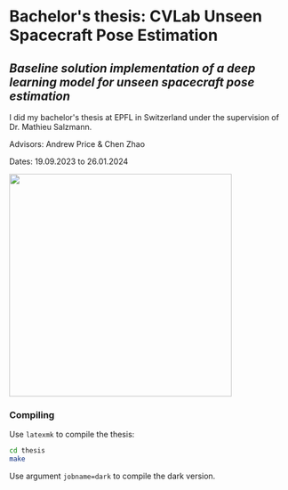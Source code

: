 # Bachelor's thesis: CVLab Unseen Spacecraft Pose Estimation

## *Baseline solution implementation of a deep learning model for unseen spacecraft pose estimation*

I did my bachelor's thesis at EPFL in Switzerland under the supervision of Dr. Mathieu Salzmann.

Advisors: Andrew Price & Chen Zhao 

Dates: 19.09.2023 to 26.01.2024

<img src="https://github.com/JCHAVEROT/bachelor-thesis/assets/100281310/65449f7a-c41b-474b-b5a7-003b95938119" width="400">

### Compiling

Use `latexmk` to compile the thesis:
```sh
cd thesis
make
```

Use argument `jobname=dark` to compile the dark version.
